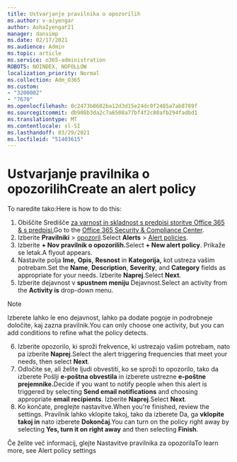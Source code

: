 ```yaml
---
title: Ustvarjanje pravilnika o opozorilih
ms.author: v-aiyengar
author: AshaIyengar21
manager: dansimp
ms.date: 02/17/2021
ms.audience: Admin
ms.topic: article
ms.service: o365-administration
ROBOTS: NOINDEX, NOFOLLOW
localization_priority: Normal
ms.collection: Adm_O365
ms.custom:
- "3200002"
- "7670"
ms.openlocfilehash: 0c2473b8682ba12d3d15e24dc0f2485a7ab8789f
ms.sourcegitcommit: db908b3da2c7a6508a77bf4f2c80afb294fadbd1
ms.translationtype: MT
ms.contentlocale: sl-SI
ms.lasthandoff: 03/29/2021
ms.locfileid: "51403615"
---
```

# <a name="create-an-alert-policy"></a><span data-ttu-id="e2546-102">Ustvarjanje pravilnika o opozorilih</span><span class="sxs-lookup"><span data-stu-id="e2546-102">Create an alert policy</span></span>

<span data-ttu-id="e2546-103">To naredite tako:</span><span class="sxs-lookup"><span data-stu-id="e2546-103">Here is how to do this:</span></span>

1. <span data-ttu-id="e2546-104">Obiščite Središče [za varnost in skladnost s predpisi storitve Office 365 & s predpisi.](https://go.microsoft.com/fwlink/p/?linkid=2077143)</span><span class="sxs-lookup"><span data-stu-id="e2546-104">Go to the [Office 365 Security & Compliance Center](https://go.microsoft.com/fwlink/p/?linkid=2077143).</span></span>
1. <span data-ttu-id="e2546-105">Izberite **Pravilniki**  >  [opozoril](https://go.microsoft.com/fwlink/?linkid=2103208).</span><span class="sxs-lookup"><span data-stu-id="e2546-105">Select **Alerts** > [Alert policies](https://go.microsoft.com/fwlink/?linkid=2103208).</span></span>
1. <span data-ttu-id="e2546-106">Izberite **+ Nov pravilnik o opozorilih.**</span><span class="sxs-lookup"><span data-stu-id="e2546-106">Select **+ New alert policy**.</span></span> <span data-ttu-id="e2546-107">Prikaže se letak.</span><span class="sxs-lookup"><span data-stu-id="e2546-107">A flyout appears.</span></span>
1. <span data-ttu-id="e2546-108">Nastavite polja **Ime,** **Opis,** **Resnost** in **Kategorija,** kot ustreza vašim potrebam.</span><span class="sxs-lookup"><span data-stu-id="e2546-108">Set the **Name**, **Description**, **Severity**, and **Category** fields as appropriate for your needs.</span></span> <span data-ttu-id="e2546-109">Izberite **Naprej**.</span><span class="sxs-lookup"><span data-stu-id="e2546-109">Select **Next**.</span></span>
1. <span data-ttu-id="e2546-110">Izberite dejavnost v **spustnem meniju** Dejavnost.</span><span class="sxs-lookup"><span data-stu-id="e2546-110">Select an activity from the **Activity is** drop-down menu.</span></span>
> [!NOTE]
>  <span data-ttu-id="e2546-111">Izberete lahko le eno dejavnost, lahko pa dodate pogoje in podrobneje določite, kaj zazna pravilnik.</span><span class="sxs-lookup"><span data-stu-id="e2546-111">You can only choose one activity, but you can add conditions to refine what the policy detects.</span></span>
6. <span data-ttu-id="e2546-112">Izberite opozorilo, ki sproži frekvence, ki ustrezajo vašim potrebam, nato pa izberite **Naprej**.</span><span class="sxs-lookup"><span data-stu-id="e2546-112">Select the alert triggering frequencies that meet your needs, then select **Next**.</span></span>
7. <span data-ttu-id="e2546-113">Odločite se, ali želite ljudi obvestiti, ko se sproži to opozorilo, tako da izberete Pošlji **e-poštna obvestila** in izberete ustrezne **e-poštne prejemnike.**</span><span class="sxs-lookup"><span data-stu-id="e2546-113">Decide if you want to notify people when this alert is triggered by selecting **Send email notifications** and choosing appropriate **email recipients**.</span></span> <span data-ttu-id="e2546-114">Izberite **Naprej**.</span><span class="sxs-lookup"><span data-stu-id="e2546-114">Select **Next**.</span></span>
8. <span data-ttu-id="e2546-115">Ko končate, preglejte nastavitve.</span><span class="sxs-lookup"><span data-stu-id="e2546-115">When you're finished, review the settings.</span></span> <span data-ttu-id="e2546-116">Pravilnik lahko vklopite takoj, tako da izberete Da, ga **vklopite takoj in** nato izberete **Dokončaj**.</span><span class="sxs-lookup"><span data-stu-id="e2546-116">You can turn on the policy right away by selecting **Yes, turn it on right away** and then selecting **Finish**.</span></span>

<span data-ttu-id="e2546-117">Če želite več informacij, glejte Nastavitve pravilnika za opozorila</span><span class="sxs-lookup"><span data-stu-id="e2546-117">To learn more, see Alert policy settings</span></span>

